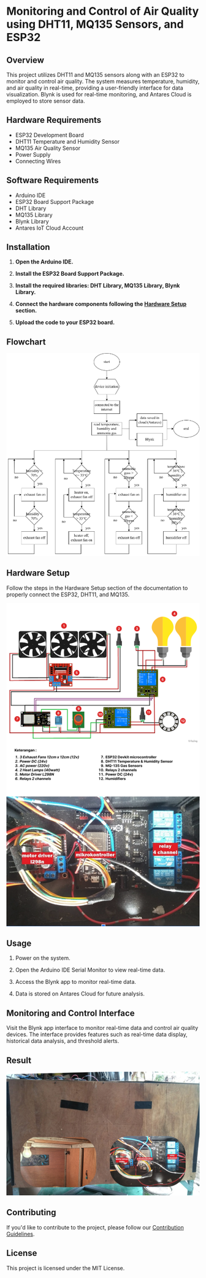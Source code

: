 # Monitoring and Control of Air Quality using DHT11, MQ135 Sensors, and ESP32

## Overview

This project utilizes DHT11 and MQ135 sensors along with an ESP32 to monitor and control air quality. The system measures temperature, humidity, and air quality in real-time, providing a user-friendly interface for data visualization. Blynk is used for real-time monitoring, and Antares Cloud is employed to store sensor data.

## Hardware Requirements

-   ESP32 Development Board
-   DHT11 Temperature and Humidity Sensor
-   MQ135 Air Quality Sensor
-   Power Supply
-   Connecting Wires

## Software Requirements

-   Arduino IDE
-   ESP32 Board Support Package
-   DHT Library
-   MQ135 Library
-   Blynk Library
-   Antares IoT Cloud Account

## Installation

1. **Open the Arduino IDE.**

2. **Install the ESP32 Board Support Package.**
3. **Install the required libraries: DHT Library, MQ135 Library, Blynk Library.**

4. **Connect the hardware components following the [Hardware Setup](#hardware-setup) section.**

5. **Upload the code to your ESP32 board.**

## Flowchart

![flowchart](./images/flowchart.png)

## Hardware Setup

Follow the steps in the Hardware Setup section of the documentation to properly connect the ESP32, DHT11, and MQ135.

![wiring diagram](./images/wiring-diagram.png)
![hardware system](./images/hardware-system.png)

## Usage

1. Power on the system.

2. Open the Arduino IDE Serial Monitor to view real-time data.

3. Access the Blynk app to monitor real-time data.

4. Data is stored on Antares Cloud for future analysis.

## Monitoring and Control Interface

Visit the Blynk app interface to monitor real-time data and control air quality devices. The interface provides features such as real-time data display, historical data analysis, and threshold alerts.

## Result

![chicken coops](./images/chicken-coops.png)

## Contributing

If you'd like to contribute to the project, please follow our [Contribution Guidelines](CONTRIBUTING.md).

## License

This project is licensed under the MIT License.
